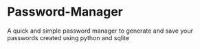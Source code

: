 # Password-Manager
A quick and simple password manager to generate and save your passwords created using python and sqlite
